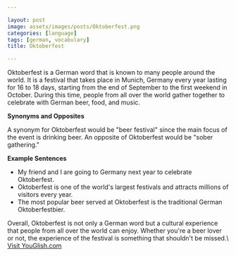 ```yaml
---

layout: post
image: assets/images/posts/Oktoberfest.png
categories: [language]
tags: [german, vocabulary]
title: Oktoberfest

---
```


Oktoberfest is a German word that is known to many people around the world. It is a festival that takes place in Munich, Germany every year lasting for 16 to 18 days, starting from the end of September to the first weekend in October. During this time, people from all over the world gather together to celebrate with German beer, food, and music.

**Synonyms and Opposites**

A synonym for Oktoberfest would be "beer festival" since the main focus of the event is drinking beer. An opposite of Oktoberfest would be "sober gathering."

**Example Sentences**

- My friend and I are going to Germany next year to celebrate Oktoberfest.
- Oktoberfest is one of the world's largest festivals and attracts millions of visitors every year.
- The most popular beer served at Oktoberfest is the traditional German Oktoberfestbier.

Overall, Oktoberfest is not only a German word but a cultural experience that people from all over the world can enjoy. Whether you're a beer lover or not, the experience of the festival is something that shouldn't be missed.\ <a id="yg-widget-0" class="youglish-widget" data-query="Oktoberfest" data-lang="german" data-components="8412" data-auto-start="0" data-bkg-color="theme_light" data-title="How%20to%20pronounce%20Oktoberfest%20in%20German"  rel="nofollow" href="https://youglish.com">Visit YouGlish.com</a><script async src="https://youglish.com/public/emb/widget.js" charset="utf-8"></script>